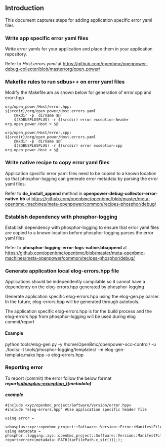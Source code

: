 ## Introduction
This document captures steps for adding application specific error yaml files

### Write app specific error yaml files
Write error yamls for your application and place them in your application
repository.

Refer to *Host.errors.yaml* at
https://github.com/openbmc/openpower-debug-collector/blob/master/org/open_power/

### Makefile rules to run sdbus++ on error yaml files
Modify the Makefile.am as shown below for generation of error.cpp and erorr.hpp
```
org/open_power/Host/error.hpp: ${srcdir}/org/open_power/Host.errors.yaml
    @mkdir -p `dirname $@`
    $(SDBUSPLUSPLUS) -r $(srcdir) error exception-header org.open_power.Host > $@
```
```
org/open_power/Host/error.cpp: ${srcdir}/org/open_power/Host.errors.yaml
    @mkdir -p `dirname $@`
    $(SDBUSPLUSPLUS) -r $(srcdir) error exception-cpp org.open_power.Host > $@
```
### Write native recipe to copy error yaml files
Application specific error yaml files need to be copied to a known location
so that phosphor-logging can generate error metadata by parsing the error
yaml files.

Refer to **do_install_append** method in
**openpower-debug-collector-error-native.bb** at
https://github.com/openbmc/openbmc/blob/master/meta-openbmc-machines/meta-openpower/common/recipes-phosphor/debug/

### Establish dependency with phosphor-logging
Establish dependency with phosphor-logging to ensure that error yaml files are
copied to a known location before phosphor logging parses the error yaml files

Refer to **phosphor-logging-error-logs-native.bbappend** at
https://github.com/openbmc/openbmc/blob/master/meta-openbmc-machines/meta-openpower/common/recipes-phosphor/debug/

### Generate application local elog-errors.hpp file
Applications should be independently compilable so it cannot have a
dependency on the elog-errors.hpp generated by phosphor-logging

Generate application specific elog-errors.hpp using the elog-gen.py
parser. In the future, elog-errors.hpp will be generated through autotools.

The application specific elog-errors.hpp is for the build process and the
elog-errors.hpp from phosphor-logging will be used during elog commit/report

#### Example
python tools/elog-gen.py -y /home/OpenBmc/openpower-occ-control/ -u ./tools/ -t
tools/phosphor-logging/templates/ -m elog-gen-template.mako.hpp -o
elog-errors.hpp

### Reporting error
To report (commit) the error follow the below format
***report<sdbusplus::exception_t>(metadata)***
#### *example*
```
#include <xyz/openbmc_project/Software/Version/error.hpp>
#include "elog-errors.hpp" #Use application specific header file

using error =
 sdbusplus::xyz::openbmc_project::Software::Version::Error::ManifestFileFailure;
using metadata =
phosphor::logging::xyz::openbmc_project::Software::Version::ManifestFileFailure;
report<error>(metadata::PATH(tarFilePath.c_str())););
```
